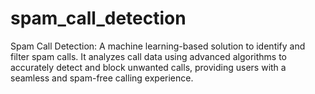 # spam_call_detection
Spam Call Detection: A machine learning-based solution to identify and filter spam calls. It analyzes call data using advanced algorithms to accurately detect and block unwanted calls, providing users with a seamless and spam-free calling experience.
